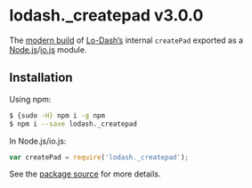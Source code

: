 # lodash._createpad v3.0.0

The [modern build](https://github.com/lodash/lodash/wiki/Build-Differences) of [Lo-Dash’s](https://lodash.com/) internal `createPad` exported as a [Node.js](http://nodejs.org/)/[io.js](https://iojs.org/) module.

## Installation

Using npm:

```bash
$ {sudo -H} npm i -g npm
$ npm i --save lodash._createpad
```

In Node.js/io.js:

```js
var createPad = require('lodash._createpad');
```

See the [package source](https://github.com/lodash/lodash/blob/3.0.0-npm-packages/lodash._createpad) for more details.
